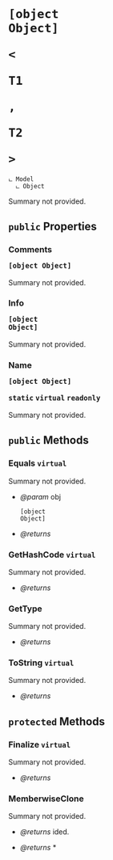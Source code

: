 # <code><p title="undefined">[object Object]</p><<p title="undefined">T1</p>,<p title="undefined">T2</p>></code>

```
ட Model
  ட Object
```

Summary not provided.

## `public` Properties

### Comments <code><p title="undefined">[object Object]</p></code>

Summary not provided.

### Info <code><p title="undefined">[object Object]</p></code>

Summary not provided.

### Name <code><p title="undefined">[object Object]</p></code> `static` `virtual` `readonly`

Summary not provided.



## `public` Methods

### Equals `virtual`

Summary not provided.

- *@param* obj <code><p title="undefined">[object Object]</p></code>

- *@returns* 

### GetHashCode `virtual`

Summary not provided.

- *@returns* 

### GetType

Summary not provided.

- *@returns* 

### ToString `virtual`

Summary not provided.

- *@returns* 

## `protected` Methods

### Finalize `virtual`

Summary not provided.

- *@returns* 

### MemberwiseClone

Summary not provided.

- *@returns* ided.

- *@returns* * 